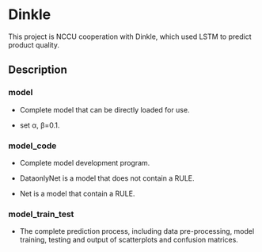 # Dinkle

This project is NCCU cooperation with Dinkle, which used LSTM to predict product quality.

## Description

### model

* Complete model that can be directly loaded for use.

- set α, β=0.1.

### model_code

* Complete model development program.

- DataonlyNet is a model that does not contain a RULE.

- Net is a model that contain a RULE.

### model_train_test

* The complete prediction process, including data pre-processing, model training, testing and output of scatterplots and confusion matrices. 

